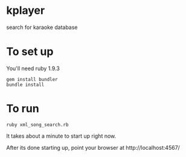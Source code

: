 kplayer
=======

search for karaoke database

# To set up

You'll need ruby 1.9.3

    gem install bundler
    bundle install

# To run

    ruby xml_song_search.rb

It takes about a minute to start up right now.

After its done starting up, point your browser at http://localhost:4567/
